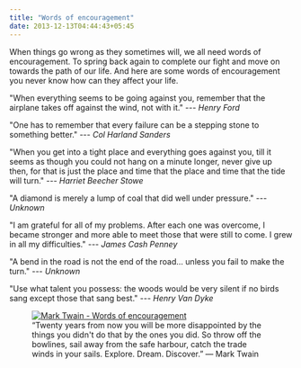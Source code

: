 ```yaml
---
title: "Words of encouragement"
date: 2013-12-13T04:44:43+05:45
---
```


When things go wrong as they sometimes will, we all need words of encouragement. To spring back again to complete our fight and move on towards the path of our life. And here are some words of encouragement you never know how can they affect your life.

"When everything seems to be going against you, remember that the airplane takes off against the wind, not with it." --- *Henry Ford*

"One has to remember that every failure can be a stepping stone to something better." --- *Col Harland Sanders*

"When you get into a tight place and everything goes against you, till it seems as though you could not hang on a minute longer, never give up then, for that is just the place and time that the place and time that the tide will turn." --- *Harriet Beecher Stowe*

"A diamond is merely a lump of coal that did well under pressure." --- *Unknown*

"I am grateful for all of my problems. After each one was overcome, I became stronger and more able to meet those that were still to come. I grew in all my difficulties." --- *James Cash Penney*

"A bend in the road is not the end of the road... unless you fail to make the turn." --- *Unknown*

"Use what talent you possess: the woods would be very silent if no birds sang except those that sang best." --- *Henry Van Dyke*

<figure>
  <a href="//dl.dropboxusercontent.com/s/0jl20wsqpgpyx8y/20131213-mark-twain-quotes.jpg">
    <img alt="Mark Twain - Words of encouragement" src="//dl.dropboxusercontent.com/s/0jl20wsqpgpyx8y/20131213-mark-twain-quotes.jpg">
  </a>
  <figcaption>“Twenty years from now you will be more disappointed by the things you didn't do that by the ones you did. So throw off the bowlines, sail away from the safe harbour, catch the trade winds in your sails. Explore. Dream. Discover.” — Mark Twain</figcaption>
</figure>
